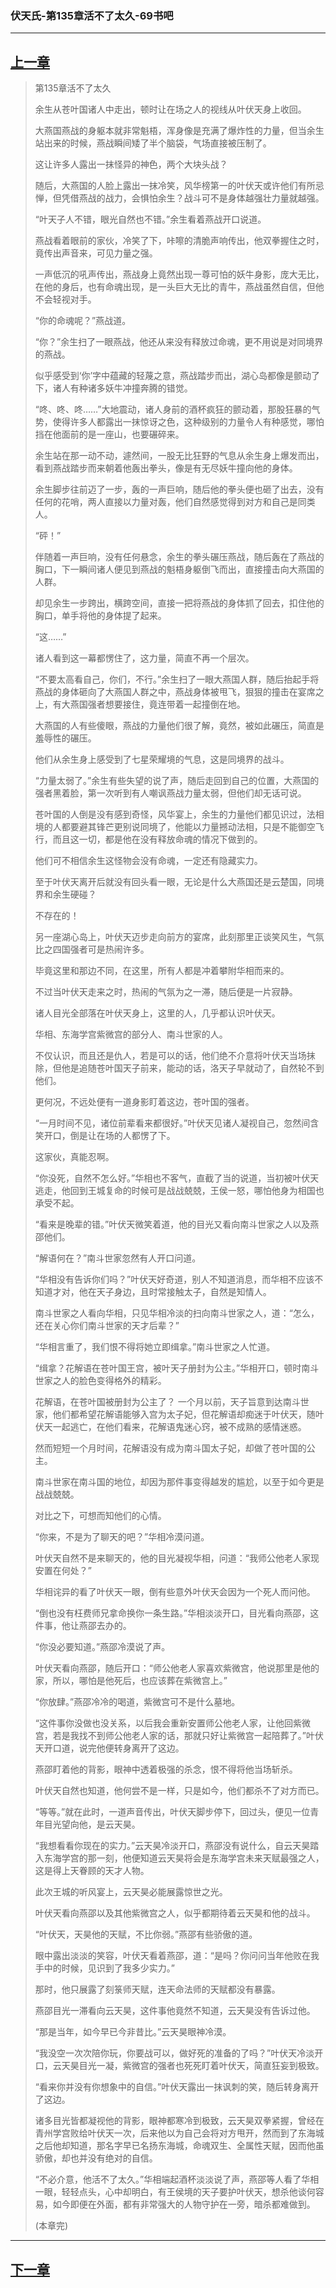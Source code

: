 ### 伏天氏-第135章活不了太久-69书吧

--------
[上一章](./44fc60fd103ee81b7d03130e73d27e43.md)
--------


>
>
>
>第135章活不了太久
>
>余生从苍叶国诸人中走出，顿时让在场之人的视线从叶伏天身上收回。
>
>大燕国燕战的身躯本就非常魁梧，浑身像是充满了爆炸性的力量，但当余生站出来的时候，燕战瞬间矮了半个脑袋，气场直接被压制了。
>
>这让许多人露出一抹怪异的神色，两个大块头战？
>
>随后，大燕国的人脸上露出一抹冷笑，风华榜第一的叶伏天或许他们有所忌惮，但凭借燕战的战力，会惧怕余生？战斗可不是身体越强壮力量就越强。
>
>“叶天子人不错，眼光自然也不错。”余生看着燕战开口说道。
>
>燕战看着眼前的家伙，冷笑了下，咔嚓的清脆声响传出，他双拳握住之时，竟传出声音来，可见力量之强。
>
>一声低沉的吼声传出，燕战身上竟然出现一尊可怕的妖牛身影，庞大无比，在他的身后，也有命魂出现，是一头巨大无比的青牛，燕战虽然自信，但他不会轻视对手。
>
>“你的命魂呢？”燕战道。
>
>“你？”余生扫了一眼燕战，他还从来没有释放过命魂，更不用说是对同境界的燕战。
>
>似乎感受到‘你’字中蕴藏的轻蔑之意，燕战踏步而出，湖心岛都像是颤动了下，诸人有种诸多妖牛冲撞奔腾的错觉。
>
>“咚、咚、咚……”大地震动，诸人身前的酒杯疯狂的颤动着，那股狂暴的气势，使得许多人都露出一抹惊讶之色，这种级别的力量令人有种感觉，哪怕挡在他面前的是一座山，也要碾碎来。
>
>余生站在那一动不动，遽然间，一股无比狂野的气息从余生身上爆发而出，看到燕战踏步而来朝着他轰出拳头，像是有无尽妖牛撞向他的身体。
>
>余生脚步往前迈了一步，轰的一声巨响，随后他的拳头便也砸了出去，没有任何的花哨，两人直接以力量对轰，他们自然感觉得到对方和自己是同类人。
>
>“砰！”
>
>伴随着一声巨响，没有任何悬念，余生的拳头碾压燕战，随后轰在了燕战的胸口，下一瞬间诸人便见到燕战的魁梧身躯倒飞而出，直接撞击向大燕国的人群。
>
>却见余生一步跨出，横跨空间，直接一把将燕战的身体抓了回去，扣住他的胸口，单手将他的身体提了起来。
>
>“这……”
>
>诸人看到这一幕都愣住了，这力量，简直不再一个层次。
>
>“不要太高看自己，你们，不行。”余生扫了一眼大燕国人群，随后抬起手将燕战的身体砸向了大燕国人群之中，燕战身体被甩飞，狠狠的撞击在宴席之上，有大燕国强者想要接住，竟连带着一起撞倒在地。
>
>大燕国的人有些傻眼，燕战的力量他们很了解，竟然，被如此碾压，简直是羞辱性的碾压。
>
>他们从余生身上感受到了七星荣耀境的气息，这是同境界的战斗。
>
>“力量太弱了。”余生有些失望的说了声，随后走回到自己的位置，大燕国的强者黑着脸，第一次听到有人嘲讽燕战力量太弱，但他们却无话可说。
>
>苍叶国的人倒是没有感到奇怪，风华宴上，余生的力量他们都见识过，法相境的人都要避其锋芒更别说同境了，他能以力量撼动法相，只是不能御空飞行，而且这一切，都是他在没有释放命魂的情况下做到的。
>
>他们可不相信余生这怪物会没有命魂，一定还有隐藏实力。
>
>至于叶伏天离开后就没有回头看一眼，无论是什么大燕国还是云楚国，同境界和余生硬碰？
>
>不存在的！
>
>另一座湖心岛上，叶伏天迈步走向前方的宴席，此刻那里正谈笑风生，气氛比之四国强者可是热闹许多。
>
>毕竟这里和那边不同，在这里，所有人都是冲着攀附华相而来的。
>
>不过当叶伏天走来之时，热闹的气氛为之一滞，随后便是一片寂静。
>
>诸人目光全部落在叶伏天身上，这里的人，几乎都认识叶伏天。
>
>华相、东海学宫紫微宫的部分人、南斗世家的人。
>
>不仅认识，而且还是仇人，若是可以的话，他们绝不介意将叶伏天当场抹除，但他是追随苍叶国天子前来，能动的话，洛天子早就动了，自然轮不到他们。
>
>更何况，不远处便有一道身影盯着这边，苍叶国的强者。
>
>“一月时间不见，诸位前辈看来都很好。”叶伏天见诸人凝视自己，忽然间含笑开口，倒是让在场的人都愣了下。
>
>这家伙，真能忍啊。
>
>“你没死，自然不怎么好。”华相也不客气，直截了当的说道，当初被叶伏天逃走，他回到王城复命的时候可是战战兢兢，王侯一怒，哪怕他身为相国也承受不起。
>
>“看来是晚辈的错。”叶伏天微笑着道，他的目光又看向南斗世家之人以及燕邵他们。
>
>“解语何在？”南斗世家忽然有人开口问道。
>
>“华相没有告诉你们吗？”叶伏天好奇道，别人不知道消息，而华相不应该不知道才对，他在天子身边，且时常接触太子，自然是知情人。
>
>南斗世家之人看向华相，只见华相冷淡的扫向南斗世家之人，道：“怎么，还在关心你们南斗世家的天才后辈？”
>
>“华相言重了，我们恨不得将她立即缉拿。”南斗世家之人忙道。
>
>“缉拿？花解语在苍叶国王宫，被叶天子册封为公主。”华相开口，顿时南斗世家之人的脸色变得格外的精彩。
>
>花解语，在苍叶国被册封为公主了？
>一个月以前，天子旨意到达南斗世家，他们都希望花解语能够入宫为太子妃，但花解语却痴迷于叶伏天，随叶伏天一起逃亡，在他们看来，花解语鬼迷心窍，被不成熟的感情迷惑。
>
>然而短短一个月时间，花解语没有成为南斗国太子妃，却做了苍叶国的公主。
>
>南斗世家在南斗国的地位，却因为那件事变得越发的尴尬，以至于如今更是战战兢兢。
>
>对比之下，可想而知他们的心情。
>
>“你来，不是为了聊天的吧？”华相冷漠问道。
>
>叶伏天自然不是来聊天的，他的目光凝视华相，问道：“我师公他老人家现安置在何处？”
>
>华相诧异的看了叶伏天一眼，倒有些意外叶伏天会因为一个死人而问他。
>
>“倒也没有枉费师兄拿命换你一条生路。”华相淡淡开口，目光看向燕邵，这件事，他让燕邵去办的。
>
>“你没必要知道。”燕邵冷漠说了声。
>
>叶伏天看向燕邵，随后开口：“师公他老人家喜欢紫微宫，他说那里是他的家，所以，哪怕是他死后，也应该葬在紫微宫上。”
>
>“你放肆。”燕邵冷冷的喝道，紫微宫可不是什么墓地。
>
>“这件事你没做也没关系，以后我会重新安置师公他老人家，让他回紫微宫，若是我找不到师公他老人家的话，那就只好让紫微宫一起陪葬了。”叶伏天开口道，说完他便转身离开了这边。
>
>燕邵盯着他的背影，眼神中透着极强的杀念，恨不得将他当场斩杀。
>
>叶伏天自然也知道，他何尝不是一样，只是如今，他们都杀不了对方而已。
>
>“等等。”就在此时，一道声音传出，叶伏天脚步停下，回过头，便见一位青年目光望向他，是云天昊。
>
>“我想看看你现在的实力。”云天昊冷淡开口，燕邵没有说什么，自云天昊踏入东海学宫的那一刻，他便知道云天昊将会是东海学宫未来天赋最强之人，这是得上天眷顾的天才人物。
>
>此次王城的听风宴上，云天昊必能展露惊世之光。
>
>叶伏天看向燕邵以及其他紫微宫之人，似乎都期待着云天昊和他的战斗。
>
>“叶伏天，天昊他的天赋，不比你弱。”燕邵有些骄傲的道。
>
>眼中露出淡淡的笑容，叶伏天看着燕邵，道：“是吗？你问问当年他败在我手中的时候，见识到了我多少实力。”
>
>那时，他只展露了刻箓师天赋，连天命法师的天赋都没有暴露。
>
>燕邵目光一滞看向云天昊，这件事他竟然不知道，云天昊没有告诉过他。
>
>“那是当年，如今早已今非昔比。”云天昊眼神冷漠。
>
>“我没空一次次陪你玩，你要战可以，做好死的准备的了吗？”叶伏天冷淡开口，云天昊目光一凝，紫微宫的强者也死死盯着叶伏天，简直狂妄到极致。
>
>“看来你并没有你想象中的自信。”叶伏天露出一抹讽刺的笑，随后转身离开了这边。
>
>诸多目光皆都凝视他的背影，眼神都寒冷到极致，云天昊双拳紧握，曾经在青州学宫败给叶伏天一次，后来他以为自己会将对方甩开，然而到了东海城之后他却知道，那名字早已名扬东海城，命魂双生、全属性天赋，因而他虽骄傲，却也并没有绝对的自信。
>
>“不必介意，他活不了太久。”华相端起酒杯淡淡说了声，燕邵等人看了华相一眼，轻轻点头，心中却明白，有王侯境的天子要护叶伏天，想杀他谈何容易，如今即便在外面，都有非常强大的人物守护在一旁，暗杀都难做到。
>
>(本章完)
>
>

--------
[下一章](./f1e9e91114ec73f63e6875b725efe777.md)
--------
